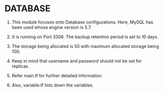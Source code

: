 # DATABASE

1. This module focuses onto Database configurations. Here, MySQL has been used whose engine version is 5.7.

2. It is running on Port 3306. The backup retention period is set to 10 days.

3. The storage being allocated is 50 with maximum allocated storage being 100.

4. Keep in mind that username and password should not be set for replicas.

5. Refer main.tf for further detailed information

6. Also, variable.tf lists down the variables.

